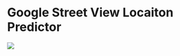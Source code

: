 # Google Street View Locaiton Predictor

![](https://github.com/jliemansifry/streetview/images_for_project_overview/data_animation_gif.gif)
